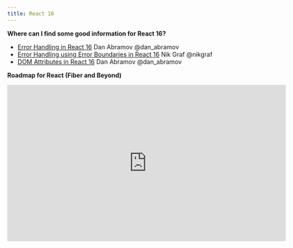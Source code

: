 ```yaml
---
title: React 16
---
```


**Where can I find some good information for React 16?**
* [Error Handling in React 16](https://facebook.github.io/react/blog/2017/07/26/error-handling-in-react-16.html) Dan Abramov @dan_abramov
* [Error Handling using Error Boundaries in React 16](https://egghead.io/lessons/react-error-handling-using-error-boundaries-in-react-16) Nik Graf @nikgraf
* [DOM Attributes in React 16](https://facebook.github.io/react/blog/2017/09/08/dom-attributes-in-react-16.html) Dan Abramov @dan_abramov

**Roadmap for React (Fiber and Beyond)**
<iframe width="640" height="360" src="https://www.youtube.com/embed/QW5TE4vrklU" frameborder="0" allowfullscreen></iframe>
